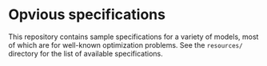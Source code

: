 # Opvious specifications

This repository contains sample specifications for a variety of models, most of
which are for well-known optimization problems. See the `resources/` directory
for the list of available specifications.
